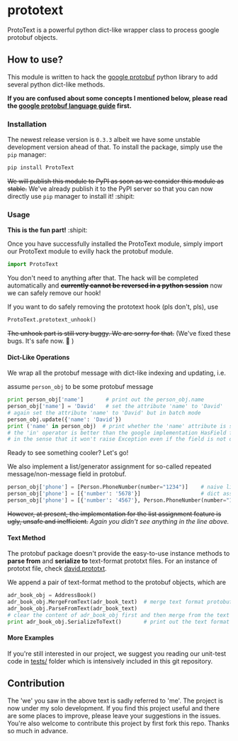 # prototext
ProtoText is a powerful python dict-like wrapper class to process google protobuf objects. 

## How to use? 

This module is written to hack the [google protobuf](https://developers.google.com/protocol-buffers/) 
python library to add several python dict-like methods. 

**If you are confused about some concepts I mentioned below, 
please read the [google protobuf language guide](https://developers.google.com/protocol-buffers/docs/overview) 
first.**

### Installation 

The newest release version is `0.3.3` albeit we have some unstable development version ahead of that. 
To install the package, simply use the `pip` manager:

```bash
pip install ProtoText
```

~~We will publish this module to PyPI as soon as we consider this module as stable.~~ 
We've already publish it to the PyPI server so that you can now directly use `pip` manager to install it! :shipit: 

### Usage 

**This is the fun part!** :shipit:

Once you have successfully installed the ProtoText module, simply 
import our ProtoText module to evilly hack the protobuf module.
 
```python
import ProtoText
```
 
You don't need to anything after that. The hack will be completed automatically and
~~**currently cannot be reversed in a python session**~~ now we can safely remove our hook! 

If you want to do safely removing the prototext hook (pls don't, pls), use 

```python
ProtoText.prototext_unhook()
```

~~The unhook part is still very buggy. We are sorry for that.~~ 
(We've fixed these bugs. It's safe now. :love_letter: )

#### Dict-Like Operations
 
We wrap all the protobuf message with dict-like indexing and updating, i.e.
 
assume `person_obj` to be some protobuf message

 ```python
 print person_obj['name']       # print out the person_obj.name 
 person_obj['name'] = 'David'   # set the attribute 'name' to 'David'
 # again set the attribute 'name' to 'David' but in batch mode
 person_obj.update({'name': 'David'})
 print ('name' in person_obj)  # print whether the 'name' attribute is set in person_obj 
 # the 'in' operator is better than the google implementation HasField function 
 # in the sense that it won't raise Exception even if the field is not defined  
 ```
 
Ready to see something cooler? Let's go! 

We also implement a list/generator assignment for so-called repeated message/non-message field in protobuf.
 
```python
person_obj['phone'] = [Person.PhoneNumber(number="1234")]    # naive list message assignment
person_obj['phone'] = [{'number': '5678'}]                   # dict assignment
person_obj['phone'] = [{'number': '4567'}, Person.PhoneNumber(number="1234")] # mixed assignment
```

~~However, at present, the implementation for the list assignment feature is ugly, unsafe and inefficient.~~
*Again you didn't see anything in the line above.* 
 
#### Text Method
 
 The protobuf package doesn't provide the easy-to-use instance methods to **parse from** and 
  **serialize to** text-format prototxt files. For an instance of prototxt file, check 
  [david.prototxt](https://raw.githubusercontent.com/XericZephyr/prototext/master/tests/david.prototxt).
  
 We append a pair of text-format method to the protobuf objects, which are 
 ```python
 adr_book_obj = AddressBook()
 adr_book_obj.MergeFromText(adr_book_text)  # merge text format protobuf to adr_book_text
 adr_book_obj.ParseFromText(adr_book_text)  
 # clear the content of adr_book_obj first and then merge from the text format protobuf
 print adr_book_obj.SerializeToText()       # print out the text format protobuf from object
 ```

 
#### More Examples
 
 If you're still interested in our project, we suggest you reading our unit-test code in 
 [tests/](https://github.com/XericZephyr/prototext/tree/master/tests) folder which is intensively 
 included in this git repository. 


## Contribution

The 'we' you saw in the above text is sadly referred to 'me'. The project is now under my solo development. 
If you find this project useful and there are some places to improve, please leave your suggestions in the issues. 
 You're also welcome to contribute this project by first fork this repo. Thanks so much in advance. 